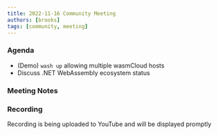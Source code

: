```yaml
---
title: 2022-11-16 Community Meeting
authors: [brooks]
tags: [community, meeting]
---
```


### Agenda

- (Demo) `wash up` allowing multiple wasmCloud hosts
- Discuss .NET WebAssembly ecosystem status

<!--truncate-->

### Meeting Notes

### Recording

Recording is being uploaded to YouTube and will be displayed promptly
